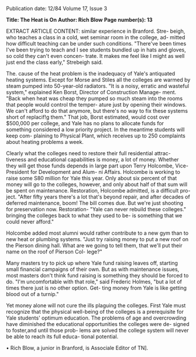 Publication date: 12/84
Volume 17, Issue 3

**Title: The Heat is On**
**Author: Rich Blow**
**Page number(s): 13**

EXTRACT ARTICLE CONTENT:
similar experience in Branford. Stre-
beigh, who teaches a class in a cold, 
wet seminar room in the college, ad-
mitted how difficult teaching can be 
under such conditions. "There've been 
times I've been trying to teach and I 
see students bundled up in hats and 
gloves, so cold they can't even concen-
trate. It makes me feel like I might as 
well just end the class early," Strebeigh 
said. 

The. cause of the heat problem is the 
inadequacy of Yale's antiquated 
heating systems. Except for Morse and 
Stiles all the colleges are warmed by 
steam pumped into 50-year-old 
radiators. "It is a noisy, erratic and 
wasteful system," explained Ken Borst, 
Director of Construction Manage-
ment. "Back when heat was cheap they 
pumped so much steam into the rooms 
that people would control the temper-
ature just by opening their windows. 
We can't afford to do that anymore, 
but there's no way to fix these systems 
short of replacif!g them." That job, 
Borst estimated, 
would cost over 
$500,000 per college, and Yale has no 
plans to allocate funds for something 
considered a low priority project. In 
the meantime students will keep com-
plaining to Physical Plant, which 
receives up to 250 complaints about 
heating problems a week. 

Clearly what the colleges need to 
restore their full residential attrac-
tiveness and educational capabilities is 
money, a lot of money. Whether they 
will get those funds depends in large 
part upon Terry Holcombe, Vice-
President for Development and Alum-
ni Affairs. Holcombe is working to 
raise some S80 million for Yale this 
year. Only about six percent of that 
money will go to the colleges, however, 
and only about half of that sum will be 
spent on maintenance. Restoration, 
Holcombe admitted, is a difficult pro-
ject. "After fifty years there's a lot that's 
beyond repair, and after decades of 
deferred maintenance, boom! The bill 
comes due. But we're just shooting for 
preservation 
now. 
Restoration-
"Yale can never 
rebuild these 
colleges." 
bringing the colleges back to what they 
used to be- is something that we could 
never afford." 

Holcombe added most alumni 
would rather contribute to a new gym 
than to new heat or plumbing systems. 
"Just try raising money to put a new 
roof on the Pierson dining hall. What 
are we going to tell them, that we'll put 
their name on the roof of Pierson Col-
lege?" 

Many masters try to pick up where 
Yale fund raising leaves off, starting 
small financial campaigns of their own. 
But as with maintenance issues, most 
masters don't think fund raising is 
something they should be forced to do. 
"I'm uncomfortable with that role," 
said Frederic Holmes, "but a lot of 
times there just is no other option. Get-
ting money from Yale is like getting 
blood out of a turnip." 

Yet money alone will not cure the ills 
plaguing the colleges. First Yale must 
recognize that the physical well-being 
of the colleges is a prerequisite for Yale 
students' optimum education. The 
problems of age and overcrowding 
have diminished 
the 
educational 
opportunities the colleges were de-
signed to foster,and until those prob-
lems are solved the college system will 
never be able to reach its full educa-
tional potential. 

• 
Rich Blow, a junior in Branford, is Associale 
Editor of TN].